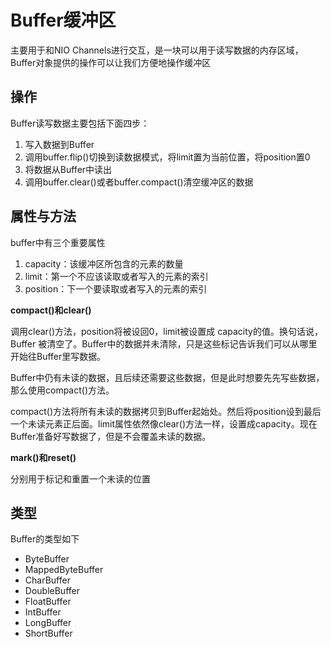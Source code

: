 # Buffer缓冲区
主要用于和NIO Channels进行交互，是一块可以用于读写数据的内存区域，Buffer对象提供的操作可以让我们方便地操作缓冲区
## 操作
Buffer读写数据主要包括下面四步：
1. 写入数据到Buffer
2. 调用buffer.flip()切换到读数据模式，将limit置为当前位置，将position置0
3. 将数据从Buffer中读出
4. 调用buffer.clear()或者buffer.compact()清空缓冲区的数据

## 属性与方法
 buffer中有三个重要属性
 1. capacity：该缓冲区所包含的元素的数量
 2. limit：第一个不应该读取或者写入的元素的索引
 3. position：下一个要读取或者写入的元素的索引
  
  **compact()和clear()**
  
  调用clear()方法，position将被设回0，limit被设置成 capacity的值。换句话说，Buffer 被清空了。Buffer中的数据并未清除，只是这些标记告诉我们可以从哪里开始往Buffer里写数据。
  
  Buffer中仍有未读的数据，且后续还需要这些数据，但是此时想要先先写些数据，那么使用compact()方法。
  
  compact()方法将所有未读的数据拷贝到Buffer起始处。然后将position设到最后一个未读元素正后面。limit属性依然像clear()方法一样，设置成capacity。现在Buffer准备好写数据了，但是不会覆盖未读的数据。
 
   **mark()和reset()**
   
   分别用于标记和重置一个未读的位置
   
 ## 类型
 Buffer的类型如下
 + ByteBuffer
 + MappedByteBuffer
 + CharBuffer
 + DoubleBuffer
 + FloatBuffer
 + IntBuffer
 + LongBuffer
 + ShortBuffer
 